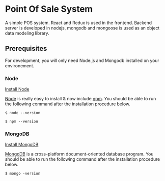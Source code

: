 # Point Of Sale System

A simple POS system. React and Redux is used in the frontend. Backend server is developed in nodejs, mongodb and mongoose is used as an object data modeling library.

## Prerequisites

For development, you will only need Node.js and Mongodb installed on your environement.

### Node

[Install Node](https://docs.npmjs.com/downloading-and-installing-node-js-and-npm)

[Node](http://nodejs.org/) is really easy to install & now include [npm](https://npmjs.org/).
You should be able to run the following command after the installation procedure
below.

```
$ node --version
```
```
$ npm --version
```

### MongoDB

[Install MongoDB](https://docs.mongodb.com/manual/administration/install-community/)

[MongoDB](https://www.mongodb.com/) is a cross-platform document-oriented database program.
You should be able to run the following command after the installation procedure
below.

	$ mongo -version


